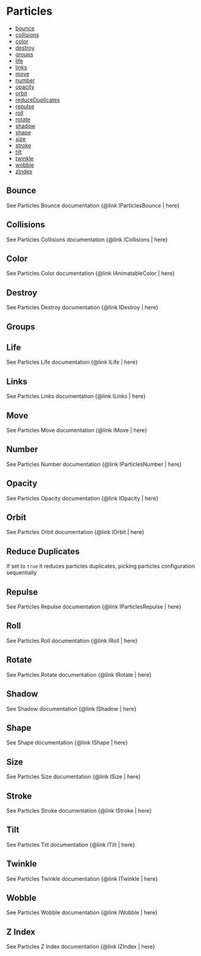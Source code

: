 # Particles

-   [bounce](#bounce)
-   [collisions](#collisions)
-   [color](#color)
-   [destroy](#destroy)
-   [groups](#groups)
-   [life](#life)
-   [links](#links)
-   [move](#move)
-   [number](#number)
-   [opacity](#opacity)
-   [orbit](#orbit)
-   [reduceDuplicates](#reduce-duplicates)
-   [repulse](#repulse)
-   [roll](#roll)
-   [rotate](#rotate)
-   [shadow](#shadow)
-   [shape](#shape)
-   [size](#size)
-   [stroke](#stroke)
-   [tilt](#tilt)
-   [twinkle](#twinkle)
-   [wobble](#wobble)
-   [zIndex](#z-index)

## Bounce

See Particles Bounce documentation {@link IParticlesBounce | here}

## Collisions

See Particles Collisions documentation {@link ICollisions | here}

## Color

See Particles Color documentation {@link IAnimatableColor | here}

## Destroy

See Particles Destroy documentation {@link IDestroy | here}

## Groups

## Life

See Particles Life documentation {@link ILife | here}

## Links

See Particles Links documentation {@link ILinks | here}

## Move

See Particles Move documentation {@link IMove | here}

## Number

See Particles Number documentation {@link IParticlesNumber | here}

## Opacity

See Particles Opacity documentation {@link IOpacity | here}

## Orbit

See Particles Orbit documentation {@link IOrbit | here}

## Reduce Duplicates

If set to `true` it reduces particles duplicates, picking particles configuration sequentially

## Repulse

See Particles Repulse documentation {@link IParticlesRepulse | here}

## Roll

See Particles Roll documentation {@link IRoll | here}

## Rotate

See Particles Rotate documentation {@link IRotate | here}

## Shadow

See Shadow documentation {@link IShadow | here}

## Shape

See Shape documentation {@link IShape | here}

## Size

See Particles Size documentation {@link ISize | here}

## Stroke

See Particles Stroke documentation {@link IStroke | here}

## Tilt

See Particles Tilt documentation {@link ITilt | here}

## Twinkle

See Particles Twinkle documentation {@link ITwinkle | here}

## Wobble

See Particles Wobble documentation {@link IWobble | here}

## Z Index

See Particles Z Index documentation {@link IZIndex | here}
